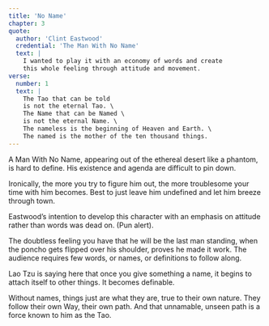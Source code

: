 ```yaml
---
title: 'No Name'
chapter: 3
quote:
  author: 'Clint Eastwood'
  credential: 'The Man With No Name'
  text: |
    I wanted to play it with an economy of words and create
    this whole feeling through attitude and movement.
verse:
  number: 1
  text: |
    The Tao that can be told
    is not the eternal Tao. \
    The Name that can be Named \
    is not the eternal Name. \
    The nameless is the beginning of Heaven and Earth. \
    The named is the mother of the ten thousand things.
---
```


A Man With No Name,
appearing out of the ethereal desert like a phantom,
is hard to define.
His existence and agenda are difficult to pin down.

Ironically, the more you try to figure him out,
the more troublesome your time with him becomes.
Best to just leave him undefined and let him breeze through town.

Eastwood’s intention to develop this character with an emphasis
on attitude rather than words was dead on. (Pun alert).

The doubtless feeling you have that he will be the last man standing,
when the poncho gets flipped over his shoulder, proves he made it work.
The audience requires few words, or names, or definitions to follow along.

Lao Tzu is saying here that once you give something a name,
it begins to attach itself to other things. It becomes definable.

Without names, things just are what they are, true to their own nature.
They follow their own Way, their own path.
And that unnamable, unseen path is a force known to him as the Tao.
